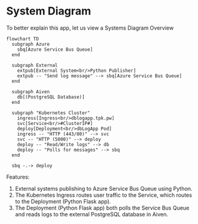 # System Diagram

To better explain this app, let us view a Systems Diagram Overview

```mermaid
flowchart TD
  subgraph Azure
    sbq[Azure Service Bus Queue]
  end

  subgraph External
    extpub[External System<br/>Python Publisher]
    extpub -- "Send log message" --> sbq[Azure Service Bus Queue]
  end

  subgraph Aiven
    db[(PostgreSQL Database)]
  end

  subgraph "Kubernetes Cluster"
    ingress[Ingress<br/>dblogapp.tpk.pw]
    svc[Service<br/>#ClusterIP#]
    deploy[Deployment<br/>dbLogApp Pod]
    ingress -- "HTTP (443/80)" --> svc
    svc -- "HTTP (5000)" --> deploy
    deploy -- "Read/Write logs" --> db
    deploy -- "Polls for messages" --> sbq
  end

  sbq -.-> deploy
```

Features:

1. External systems publishing to Azure Service Bus Queue using Python.
2. The Kubernetes Ingress routes user traffic to the Service, which routes to the Deployment (Python Flask app).
3. The Deployment (Python Flask app) both polls the Service Bus Queue and reads logs to the external PostgreSQL database in Aiven.


<!--
https://mermaid.live/edit#pako:eNqdUVtvmzAU_iuW-9JKCeGWG5oqZc2kVesDXSJNGuTBhhNAA-z6kiaN8t9nIGSJpr3syfjw3fydI05YCjjA25K9JzkRCq2XcY2Q1DQThOdo8aEFNBMzo29Re0UrELsiAfRZS_SqQcOmQUCdxvUN-ctegahJ2fFhr7imUT9Eq4NUUH2iYvQYHlTOahRqWhYyB7G5ZqDhEMV4ZeRRyTJUgZQkgxib-eN_hFoUO6g7_ZRG9yGTKhOwen1BS6IIJRIe_sGM8TdNTXZQINFTqU18EeNOqqiNiJTRc3e2r0qpyUs4txT_ZfH386PkLonOWVvU3VnpObw7I1LgJTtEy_aooFZntReWLThHIUs3N6ZdQV_X6xDd-743mtkPfTu75GJ6jRrb9gXTuV07d8jvQNLRD1EoaGqXPZr-jQxZWUq0ZaLfjfyznNsm6RsaWhdPPMCZKFIcKKFhgCsQFWmu-NiAY6xyqMyeA_OZwpboUjVtnwyNk_onY1XPFExnOQ62pJTmpnlKFCwLYrZWXabCpADxxHStcOCMvVYEB0e8x4HnWp7jju3pxJ17c7_5eTAgx7MmU9_1XH_mzh3bmZwG-KO1ta3ZtOnQdm3Xd6b22D_9Bj-VDvA
--->